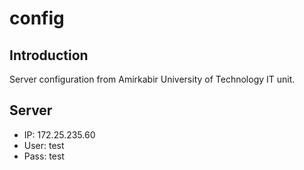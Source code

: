 # config

## Introduction
Server configuration from Amirkabir University of Technology IT unit.

## Server
- IP: 172.25.235.60
- User: test
- Pass: test
